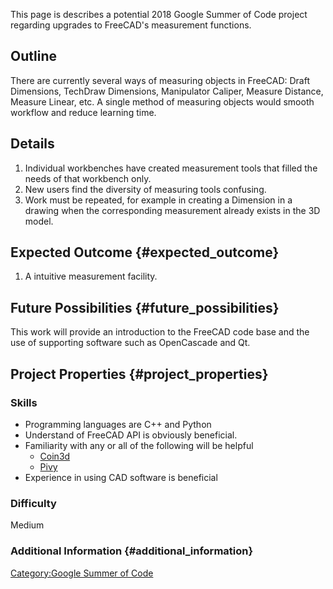 This page is describes a potential 2018 Google Summer of Code project regarding upgrades to FreeCAD\'s measurement functions.

## Outline

There are currently several ways of measuring objects in FreeCAD: Draft Dimensions, TechDraw Dimensions, Manipulator Caliper, Measure Distance, Measure Linear, etc. A single method of measuring objects would smooth workflow and reduce learning time.

## Details

1.  Individual workbenches have created measurement tools that filled the needs of that workbench only.
2.  New users find the diversity of measuring tools confusing.
3.  Work must be repeated, for example in creating a Dimension in a drawing when the corresponding measurement already exists in the 3D model.

## Expected Outcome {#expected_outcome}

1.  A intuitive measurement facility.

## Future Possibilities {#future_possibilities}

This work will provide an introduction to the FreeCAD code base and the use of supporting software such as OpenCascade and Qt.

## Project Properties {#project_properties}

### Skills

-   Programming languages are C++ and Python
-   Understand of FreeCAD API is obviously beneficial.
-   Familiarity with any or all of the following will be helpful
    -   [Coin3d](https://bitbucket.org/Coin3D/coin/overview)
    -   [Pivy](https://web.archive.org/web/20090309052042/http://pivy.coin3d.org/)
-   Experience in using CAD software is beneficial

### Difficulty

Medium

### Additional Information {#additional_information}

[Category:Google Summer of Code](Category:Google_Summer_of_Code.md)
